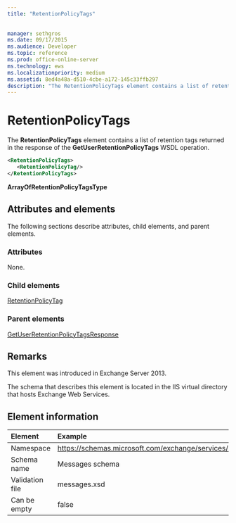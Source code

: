 ```yaml
---
title: "RetentionPolicyTags"
 
 
manager: sethgros
ms.date: 09/17/2015
ms.audience: Developer
ms.topic: reference
ms.prod: office-online-server
ms.technology: ews
ms.localizationpriority: medium
ms.assetid: 8ed4a48a-d510-4cbe-a172-145c33ffb297
description: "The RetentionPolicyTags element contains a list of retention tags returned in the response of the GetUserRetentionPolicyTags WSDL operation."
---
```


# RetentionPolicyTags

The **RetentionPolicyTags** element contains a list of retention tags returned in the response of the **GetUserRetentionPolicyTags** WSDL operation. 
  
```XML
<RetentionPolicyTags>
   <RetentionPolicyTag/>
</RetentionPolicyTags>
```

 **ArrayOfRetentionPolicyTagsType**
## Attributes and elements

The following sections describe attributes, child elements, and parent elements.
  
### Attributes

None.
  
### Child elements

[RetentionPolicyTag](retentionpolicytag.md)
  
### Parent elements

[GetUserRetentionPolicyTagsResponse](getuserretentionpolicytagsresponse.md)
  
## Remarks

This element was introduced in Exchange Server 2013.
  
The schema that describes this element is located in the IIS virtual directory that hosts Exchange Web Services.
  
## Element information

| Element | Example |
|:-----|:-----|
|Namespace  <br/> |https://schemas.microsoft.com/exchange/services/2006/messages  <br/> |
|Schema name  <br/> |Messages schema  <br/> |
|Validation file  <br/> |messages.xsd  <br/> |
|Can be empty  <br/> |false  <br/> |
   

